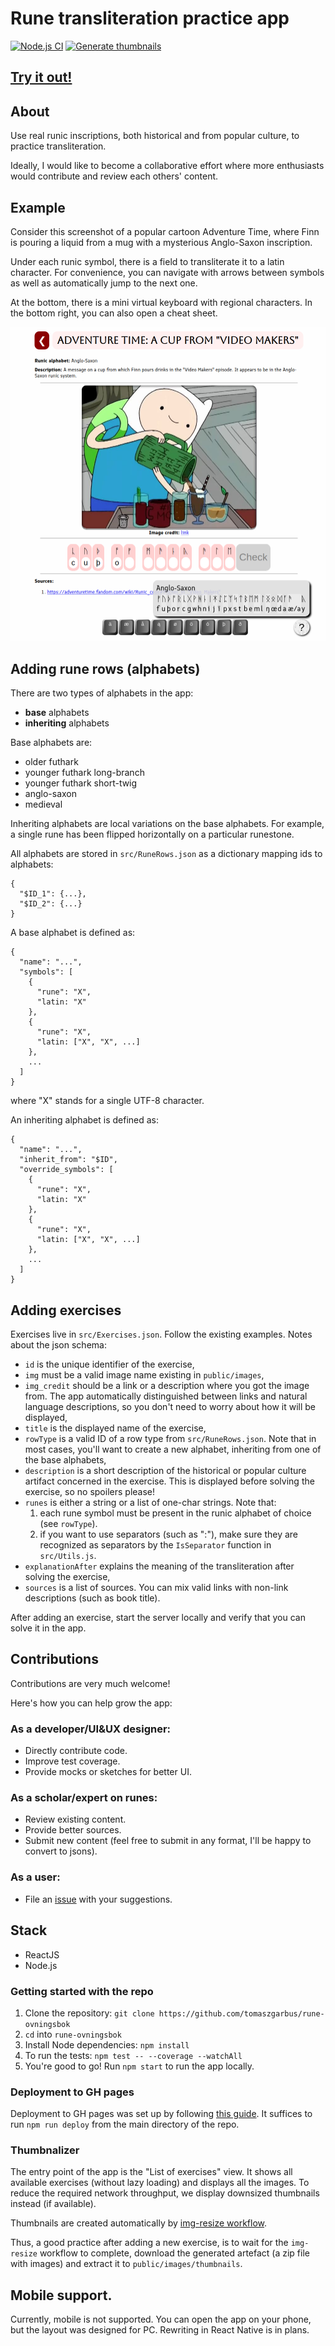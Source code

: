 # Rune transliteration practice app

[![Node.js CI](https://github.com/tomaszgarbus/rune-ovningsbok/actions/workflows/node.js.yml/badge.svg)](https://github.com/tomaszgarbus/rune-ovningsbok/actions/workflows/node.js.yml)
[![Generate thumbnails](https://github.com/tomaszgarbus/rune-ovningsbok/actions/workflows/img-resize.yml/badge.svg)](https://github.com/tomaszgarbus/rune-ovningsbok/actions/workflows/img-resize.yml)

## [Try it out!](https://tomaszgarbus.github.io/rune-ovningsbok)

## About

Use real runic inscriptions, both historical and from popular culture, to practice transliteration.

Ideally, I would like to become a collaborative effort where more enthusiasts would contribute and review each others' content.

## Example
Consider this screenshot of a popular cartoon Adventure Time, where Finn is pouring a liquid from a mug with a mysterious Anglo-Saxon inscription.

Under each runic symbol, there is a field to transliterate it to a latin character. For convenience, you can navigate with arrows between symbols as well as automatically jump to the next one.

At the bottom, there is a mini virtual keyboard with regional characters. In the bottom right, you can also open a cheat sheet.

![img](screenshots/at_exercise.png)

## Adding rune rows (alphabets)

There are two types of alphabets in the app:

* **base** alphabets
* **inheriting** alphabets

Base alphabets are:
* older futhark
* younger futhark long-branch
* younger futhark short-twig
* anglo-saxon
* medieval

Inheriting alphabets are local variations on the base alphabets. For example, a single rune has been flipped horizontally on a particular runestone.

All alphabets are stored in `src/RuneRows.json` as a dictionary mapping ids to alphabets:
```
{
  "$ID_1": {...},
  "$ID_2": {...}
}
```

A base alphabet is defined as:
```
{
  "name": "...",
  "symbols": [
    {
      "rune": "X",
      "latin: "X"
    },
    {
      "rune": "X",
      "latin: ["X", "X", ...]
    },
    ...
  ]
}
```
where "X" stands for a single UTF-8 character.

An inheriting alphabet is defined as:
```
{
  "name": "...",
  "inherit_from": "$ID",
  "override_symbols": [
    {
      "rune": "X",
      "latin: "X"
    },
    {
      "rune": "X",
      "latin: ["X", "X", ...]
    },
    ...
  ]
}
```

## Adding exercises

Exercises live in `src/Exercises.json`. Follow the existing examples. Notes about the json schema:

* `id` is the unique identifier of the exercise,
* `img` must be a valid image name existing in `public/images`,
* `img_credit` should be a link or a description where you got the image from. The app automatically distinguished between links and natural language descriptions, so you don't need to worry about how it will be displayed,
* `title` is the displayed name of the exercise,
* `rowType` is a valid ID of a row type from `src/RuneRows.json`. Note that in most cases, you'll want to create a new alphabet, inheriting from one of the base alphabets,
* `description` is a short description of the historical or popular culture artifact concerned in the exercise. This is displayed before solving the exercise, so no spoilers please!
* `runes` is either a string or a list of one-char strings. Note that:
  1. each rune symbol must be present in the runic alphabet of choice (see `rowType`).
  1. if you want to use separators (such as ":"), make sure they are recognized as separators by the `IsSeparator` function in `src/Utils.js`.
* `explanationAfter` explains the meaning of the transliteration after solving the exercise,
* `sources` is a list of sources. You can mix valid links with non-link descriptions (such as book title).

After adding an exercise, start the server locally and verify that you can solve it in the app.

## Contributions

Contributions are very much welcome!

Here's how you can help grow the app:

### As a developer/UI&UX designer:
* Directly contribute code.
* Improve test coverage.
* Provide mocks or sketches for better UI.

### As a scholar/expert on runes:
* Review existing content.
* Provide better sources.
* Submit new content (feel free to submit in any format, I'll be happy to convert to jsons).

### As a user:
* File an [issue](https://github.com/tomaszgarbus/rune-ovningsbok/issues) with your suggestions.
## Stack
* ReactJS
* Node.js

### Getting started with the repo

1. Clone the repository: `git clone https://github.com/tomaszgarbus/rune-ovningsbok`
1. `cd` into `rune-ovningsbok`
1. Install Node dependencies: `npm install`
1. To run the tests: `npm test -- --coverage --watchAll`
1. You're good to go! Run `npm start` to run the app locally.

### Deployment to GH pages
Deployment to GH pages was set up by following [this guide](https://github.com/gitname/react-gh-pages). It suffices to run `npm run deploy` from the main directory of the repo.

### Thumbnalizer

The entry point of the app is the "List of exercises" view. It shows all available exercises (without lazy loading) and displays all the images. To reduce the required network throughput, we display downsized thumbnails instead (if available).

Thumbnails are created automatically by [img-resize workflow](https://github.com/tomaszgarbus/rune-ovningsbok/blob/main/.github/workflows/img-resize.yml).

Thus, a good practice after adding a new exercise, is to wait for the `img-resize` workflow to complete, download the generated artefact (a zip file with images) and extract it to `public/images/thumbnails`.

## Mobile support.

Currently, mobile is not supported. You can open the app on your phone, but the layout was designed for PC. Rewriting in React Native is in plans.
